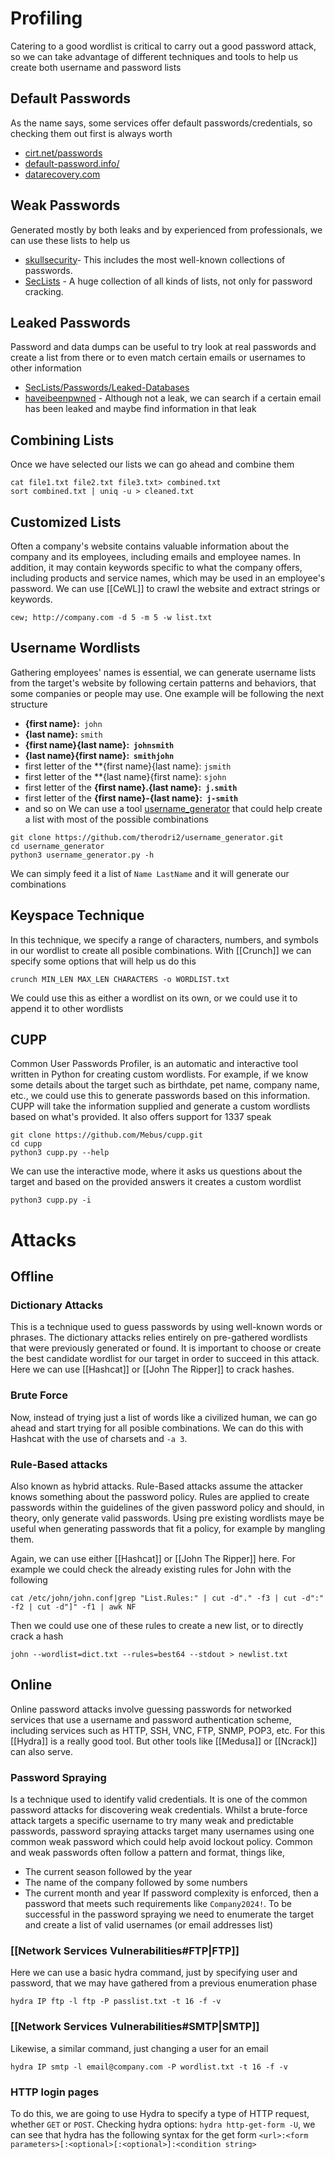 # Profiling
Catering to a good wordlist is critical to carry out a good password attack, so we can take advantage of different techniques and tools to help us create both username and password lists
## Default Passwords
As the name says, some services offer default passwords/credentials, so checking them out first is always worth
- [cirt.net/passwords](https://cirt.net/passwords)
- [default-password.info/](https://default-password.info/)
- [datarecovery.com](https://datarecovery.com/rd/default-passwords/)

## Weak Passwords
Generated mostly by both leaks and by experienced from professionals, we can use these lists to help us
- [skullsecurity](https://wiki.skullsecurity.org/index.php?title=Passwords)- This includes the most well-known collections of passwords.
- [SecLists](https://github.com/danielmiessler/SecLists/tree/master/Passwords) - A huge collection of all kinds of lists, not only for password cracking.

## Leaked Passwords
Password and data dumps can be useful to try look at real passwords and create a list from there or to even match certain emails or usernames to other information
- [SecLists/Passwords/Leaked-Databases](https://github.com/danielmiessler/SecLists/tree/master/Passwords/Leaked-Databases)
- [haveibeenpwned](https://haveibeenpwned.com) - Although not a leak, we can search if a certain email has been leaked and maybe find information in that leak 
## Combining Lists
Once we have selected our lists we can go ahead and combine them
```shell
cat file1.txt file2.txt file3.txt> combined.txt
sort combined.txt | uniq -u > cleaned.txt
```
## Customized Lists
Often a company's website contains valuable information about the company and its employees, including emails and employee names. In addition, it may contain keywords specific to what the company offers, including products and service names, which may be used in an employee's password.
We can use [[CeWL]] to crawl the website and extract strings or keywords. 
```shell
cew; http://company.com -d 5 -m 5 -w list.txt
```
## Username Wordlists
Gathering employees' names is essential, we can generate username lists from the target's website by following certain patterns and behaviors, that some companies or people may use. One example will be following the next structure
- **{first name}:**` john`
- **{last name}:** `smith`
- **{first name}{last name}:  `johnsmith`** 
- **{last name}{first name}:  `smithjohn`**  
- first letter of the **{first name}{last name}: `jsmith` 
- first letter of the **{last name}{first name}: `sjohn` 
- first letter of the **{first name}.{last name}:` j.smith`** 
- first letter of the **{first name}-{last name}:` j-smith`** 
- and so on
We can use a tool [username_generator](https://github.com/therodri2/username_generator.git) that could help create a list with most of the possible combinations
```shell
git clone https://github.com/therodri2/username_generator.git
cd username_generator
python3 username_generator.py -h
```
We can simply feed it a list of `Name LastName` and it will generate our combinations

##  Keyspace Technique
In this technique, we specify a range of characters, numbers, and symbols in our wordlist to create all posible combinations. With [[Crunch]] we can specify some options that will help us do this
```
crunch MIN_LEN MAX_LEN CHARACTERS -o WORDLIST.txt
```
We could use this as either a wordlist on its own, or we could use it to append it to other wordlists

## CUPP
Common User Passwords Profiler, is an automatic and interactive tool written in Python for creating custom wordlists. For example, if we know some details about the target such as birthdate, pet name, company name, etc., we could use this to generate passwords based on this information. CUPP will take the information supplied and generate a custom wordlists based on what's provided. It also offers support for 1337 speak
```shell
git clone https://github.com/Mebus/cupp.git
cd cupp
python3 cupp.py --help
```
We can use the interactive mode, where it asks us questions about the target and based on the provided answers it creates a custom wordlist
```shell
python3 cupp.py -i
```

# Attacks
## Offline
### Dictionary Attacks
This is a technique used to guess passwords by using well-known words or phrases. The dictionary attacks relies entirely on pre-gathered wordlists that were previously generated or found. It is important to choose or create the best candidate wordlist for our target in order to succeed in this attack.
Here we can use [[Hashcat]] or [[John The Ripper]] to crack hashes.
### Brute Force
Now, instead of trying just a list of words like a civilized human, we can go ahead and start trying for all posible combinations. We can do this with Hashcat with the use of charsets and `-a 3`. 
### Rule-Based attacks
Also known as hybrid attacks. Rule-Based attacks assume the attacker knows something about the password policy. Rules are applied to create passwords within the guidelines of the given password policy and should, in theory, only generate valid passwords. Using pre existing wordlists maye be useful when generating passwords that fit a policy, for example by mangling them.

Again, we can use either [[Hashcat]] or [[John The Ripper]] here. For example we could check the already existing rules for John with the following
```shell
cat /etc/john/john.conf|grep "List.Rules:" | cut -d"." -f3 | cut -d":" -f2 | cut -d"]" -f1 | awk NF
```
Then we could use one of these rules to create a new list, or to directly crack a hash
```shell
john --wordlist=dict.txt --rules=best64 --stdout > newlist.txt 
```

## Online
Online password attacks involve guessing passwords for networked services that use a username and password authentication scheme, including services such as HTTP, SSH, VNC, FTP, SNMP, POP3, etc. For this [[Hydra]] is a really good tool. 
But other tools like [[Medusa]] or [[Ncrack]] can also serve.
### Password Spraying
Is a technique used to identify valid credentials. It is one of the common password attacks for discovering weak credentials. Whilst a brute-force attack targets a specific username to try many weak and predictable passwords, password spraying attacks target many usernames using one common weak password which could help avoid lockout policy.
Common and weak passwords often follow a pattern and format, things like, 
- The current season followed by the year
- The name of the company followed by some numbers
- The current month and year
If password complexity is enforced, then a password that meets such requirements like `Company2024!`. To be successful in the password spraying we need to enumerate the target and create a list of valid usernames (or email addresses list)

### [[Network Services Vulnerabilities#FTP|FTP]]
Here we can use a basic hydra command, just by specifying user and password, that we may have gathered from a previous enumeration phase
```shell
hydra IP ftp -l ftp -P passlist.txt -t 16 -f -v
```
### [[Network Services Vulnerabilities#SMTP|SMTP]]
Likewise, a similar command, just changing a user for an email
```shell
hydra IP smtp -l email@company.com -P wordlist.txt -t 16 -f -v
```
### HTTP login pages
To do this, we are going to use Hydra to specify a type of HTTP request, whether `GET` or `POST`. Checking hydra options: `hydra http-get-form -U`, we can see that hydra has the following syntax for the get form
`<url>:<form parameters>[:<optional>[:<optional>]:<condition string>`


